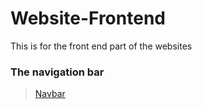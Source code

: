 # Website-Frontend
This is for the front end part of the websites

### The navigation bar
>[Navbar]()
